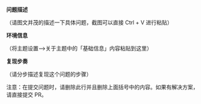 **问题描述**

（请图文并茂的描述一下具体问题，截图可以直接 Ctrl + V 进行粘贴）

**环境信息**

（将主题设置—>关于主题中的「基础信息」内容粘贴到这里）

**复现步奏**

（请分步描述复现这个问题的步骤）

注意：在提交问题时，请删除此行并且删除上面括号中的内容。如果有解决方案，请直接提交 PR。
